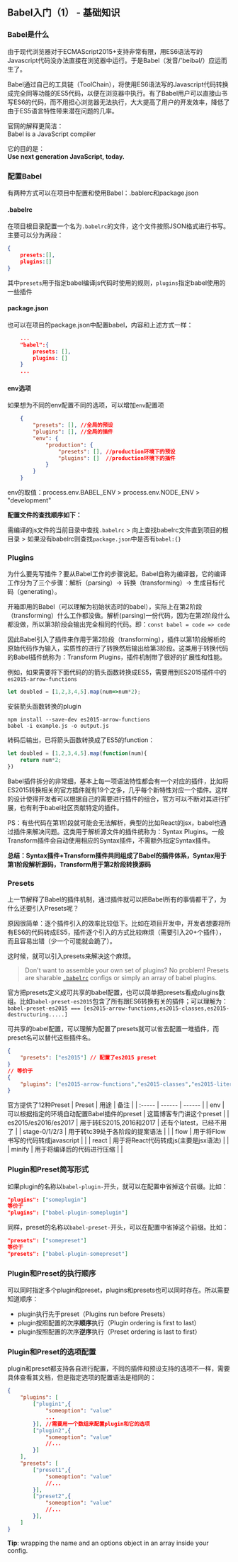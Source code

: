 ## Babel入门（1） - 基础知识

### Babel是什么
由于现代浏览器对于ECMAScript2015+支持非常有限，用ES6语法写的Javascript代码没办法直接在浏览器中运行。于是Babel（发音/'beibəl/）应运而生了。

Babel通过自己的工具链（ToolChain），将使用ES6语法写的Javascript代码转换成完全同等功能的ES5代码，以便在浏览器中执行。有了Babel用户可以直接山书写ES6的代码，而不用担心浏览器无法执行，大大提高了用户的开发效率，降低了由于ES5语言特性带来潜在问题的几率。

官网的解释更简洁：  
Babel is a JavaScript compiler

它的目的是：  
**Use next generation JavaScript, today.**

### 配置Babel
有两种方式可以在项目中配置和使用Babel：.bablerc和package.json

#### .babelrc
在项目根目录配置一个名为`.babelrc`的文件，这个文件按照JSON格式进行书写。主要可以分为两段：

```json
{
    presets:[],
    plugins:[]
}
```

其中`presets`用于指定babel编译js代码时使用的规则，`plugins`指定babel使用的一些插件

#### package.json
也可以在项目的package.json中配置babel，内容和上述方式一样：

```json	
	...
	"babel":{
        presets: [],
        plugins: []
	}
	...
```

#### env选项
如果想为不同的env配置不同的选项，可以增加`env`配置项

```json
	{
        "presets": [], //全局的预设
        "plugins": [], //全局的插件
        "env": {
            "production": {
            	"presets": [], //production环境下的预设
                "plugins": []  //production环境下的插件
            }
        }
	}
```
env的取值：process.env.BABEL_ENV > process.env.NODE_ENV > "development"

**配置文件的查找顺序如下：**

需编译的js文件的当前目录中查找`.babelrc` > 向上查找babelrc文件直到项目的根目录 > 如果没有babelrc则查找`package.json`中是否有`babel:{}`

### Plugins

为什么要先写插件？要从Babel工作的步骤说起。Babel自称为编译器，它的编译工作分为了三个步骤：解析（parsing）-> 转换（transforming）-> 生成目标代码（generating）。

开箱即用的Babel（可以理解为初始状态时的babel），实际上在第2阶段（transforming）什么工作都没做。解析(parsing)一份代码，因为在第2阶段什么都没做，所以第3阶段会输出完全相同的代码。即：`const babel = code => code`

因此Babel引入了插件来作用于第2阶段（transforming），插件以第1阶段解析的原始代码作为输入，实质性的进行了转换然后输出给第3阶段。这类用于转换代码的Babel插件统称为：Transform Plugins，插件机制带了很好的扩展性和性能。

例如，如果需要将下面代码的的箭头函数转换成ES5，需要用到ES2015插件中的`es2015-arrow-functions`

```javascript
let doubled = [1,2,3,4,5].map(num=>num*2);
```

安装箭头函数转换的plugin

```shell
npm install --save-dev es2015-arrow-functions
babel -i example.js -o output.js
```

转码后输出，已将箭头函数转换成了ES5的function：

```javascript
let doubled = [1,2,3,4,5].map(function(num){
    return num*2;
})
```

Babel插件拆分的非常细，基本上每一项语法特性都会有一个对应的插件，比如将ES2015转换相关的官方插件就有19个之多，几乎每个新特性对应一个插件。这样的设计使得开发者可以根据自己的需要进行插件的组合，官方可以不断对其进行扩展，也有利于babel社区贡献特定的插件。

PS：有些代码在第1阶段就可能会无法解析，典型的比如React的jsx，babel也通过插件来解决问题。这类用于解析源文件的插件统称为：Syntax Plugins。一般Transform插件会自动使用相应的Syntax插件，不需额外指定Syntax插件。

**总结：Syntax插件+Transform插件共同组成了Babel的插件体系，Syntax用于第1阶段解析源码，Transform用于第2阶段转换源码**

### Presets

上一节解释了Babel的插件机制，通过插件就可以把Babel所有的事情都干了，为什么还要引入Presets呢？

原因很简单：逐个插件引入的效率比较低下。比如在项目开发中，开发者想要将所有ES6的代码转成ES5，插件逐个引入的方式比较麻烦（需要引入20+个插件），而且容易出错（少一个可能就会跪了）。

这时候，就可以引入presets来解决这个麻烦。

> Don't want to assemble your own set of plugins? No problem! Presets are sharable [`.babelrc`](https://babeljs.io/docs/en/babelrc) configs or simply an array of babel plugins.

官方把presets定义成可共享的babel配置，也可以简单把presets看成plugins数组。比如`babel-preset-es2015`包含了所有跟ES6转换有关的插件；可以理解为：`babel-preset-es2015 === [es2015-arrow-functions,es2015-classes,es2015-destructuring.....] `

可共享的babel配置，可以理解为配置了presets就可以省去配置一堆插件，而preset名可以替代这些插件名。

```json
{
    "presets": ["es2015"] // 配置了es2015 preset
}
// 等价于
{
    "plugins": ["es2015-arrow-functions","es2015-classes","es2015-literals" // ...]
}
```

官方提供了12种Preset
| Preset | 用途 | 备注 |
| :----- | ------ | ------ |
| env | 可以根据指定的环境自动配置Babel插件的preset | 这篇博客专门讲这个preset |
| es2015/es2016/es2017 | 用于转ES2015,2016和2017 | 还有个latest，已经不用了 |
| stage-0/1/2/3 | 用于转tc39处于各阶段的提案语法 |  |
| flow | 用于将Flow书写的代码转成javascript |  |
| react | 用于将React代码转成js(主要是jsx语法) |  |
| minify | 用于将编译后的代码进行压缩 |  |

### Plugin和Preset简写形式

如果plugin的名称以`babel-plugin-`开头，就可以在配置中省掉这个前缀。比如：

```json
"plugins": ["someplugin"]
等价于
"plugins": ["babel-plugin-someplugin"]
```

同样，preset的名称以`babel-preset-`开头，可以在配置中省掉这个前缀。比如：

```json
"presets": ["somepreset"]
等价于
"presets": ["babel-plugin-somepreset"]
```

### Plugin和Preset的执行顺序

可以同时指定多个plugin和preset，plugins和presets也可以同时存在。所以需要知道顺序：

- plugin执行先于preset（Plugins run before Presets）
- plugin按照配置的次序**顺序**执行（Plugin ordering is first to last）
- plugin按照配置的次序**逆序**执行（Preset ordering is last to first）

### Plugin和Preset的选项配置

plugin和preset都支持各自进行配置，不同的插件和预设支持的选项不一样，需要具体查看其文档，但是指定选项的配置语法是相同的：

```json
{
    "plugins": [
        ["plugin1",{
            "someoption": "value"
            ...
        }], //需要用一个数组来配置plugin和它的选项
        ["plugin2",{
            "someoption": "value"
            //...
        }]
    ],
    "presets": [
        ["preset1",{
            "someoption": "value"
            //...
        }],
        ["preset2",{
            "someoption": "value"
            //...
        }],
    ]
}
```

**Tip**: wrapping the name and an options object in an array inside your config.
